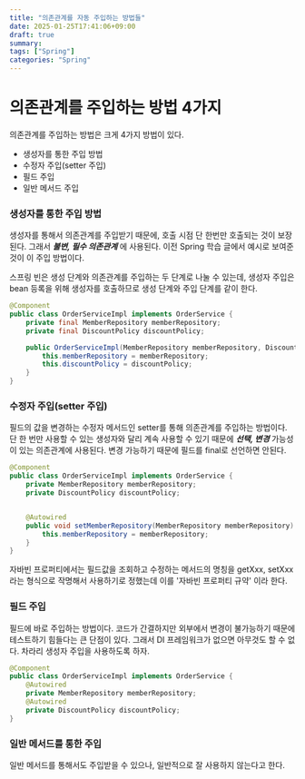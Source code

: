 ```yaml
---
title: "의존관계를 자동 주입하는 방법들"
date: 2025-01-25T17:41:06+09:00
draft: true
summary: 
tags: ["Spring"]
categories: "Spring"
---
```


# 의존관계를 주입하는 방법 4가지 

의존관계를 주입하는 방법은 크게 4가지 방법이 있다.
- 생성자를 통한 주입 방법
- 수정자 주입(setter 주입)
- 필드 주입
- 일반 메서드 주입

### 생성자를 통한 주입 방법

생성자를 통해서 의존관계를 주입받기 때문에, 호출 시점 단 한번만 호출되는 것이 보장된다. 그래서 **_불변, 필수 의존관계_** 에 사용된다. 
이전 Spring 학습 글에서 예시로 보여준 것이 이 주입 방법이다.

스프링 빈은 생성 단계와 의존관계를 주입하는 두 단계로 나눌 수 있는데, 생성자 주입은 bean 등록을 위해 생성자를 호출하므로 생성 단계와 주입 단계를 같이 한다. 

```java
@Component
public class OrderServiceImpl implements OrderService {
    private final MemberRepository memberRepository;
    private final DiscountPolicy discountPolicy;

    public OrderServiceImpl(MemberRepository memberRepository, DiscountPolicy discountPolicy) {
        this.memberRepository = memberRepository;
        this.discountPolicy = discountPolicy;
    }
}
```

### 수정자 주입(setter 주입)

필드의 값을 변경하는 수정자 메서드인 setter를 통해 의존관계를 주입하는 방법이다. 단 한 번만 사용할 수 있는 생성자와 달리 계속 사용할 수 있기 때문에 **_선택, 변경_** 가능성이 있는 의존관계에 사용된다. 변경 가능하기 때문에 필드를 final로 선언하면 안된다.

```java
@Component
public class OrderServiceImpl implements OrderService {
    private MemberRepository memberRepository;
    private DiscountPolicy discountPolicy;


    @Autowired
    public void setMemberRepository(MemberRepository memberRepository) {
        this.memberRepository = memberRepository;
    }
}
```

자바빈 프로퍼티에서는 필드값을 조회하고 수정하는 메서드의 명칭을 getXxx, setXxx 라는 형식으로 작명해서 사용하기로 정했는데 이를 '자바빈 프로퍼티 규약' 이라 한다.  


### 필드 주입

필드에 바로 주입하는 방법이다. 코드가 간결하지만 외부에서 변경이 불가능하기 때문에 테스트하기 힘들다는 큰 단점이 있다. 그래서 DI 프레임워크가 없으면 아무것도 할 수 없다. 차라리 생성자 주입을 사용하도록 하자.

```java
@Component
public class OrderServiceImpl implements OrderService {
    @Autowired
    private MemberRepository memberRepository;
    @Autowired
    private DiscountPolicy discountPolicy;
}
```

### 일반 메서드를 통한 주입

일반 메서드를 통해서도 주입받을 수 있으나, 일반적으로 잘 사용하지 않는다고 한다.